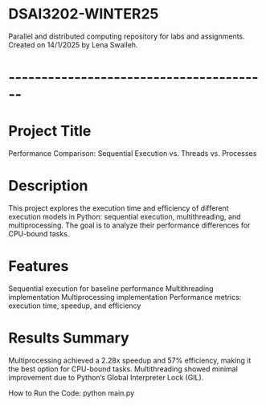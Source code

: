 # DSAI3202-WINTER25
Parallel and distributed computing repository for labs and assignments. Created on 14/1/2025 by Lena Swaileh.

# ----------------------------------------
# Project Title
Performance Comparison: Sequential Execution vs. Threads vs. Processes

# Description
This project explores the execution time and efficiency of different execution models in Python: sequential execution, multithreading, and multiprocessing. The goal is to analyze their performance differences for CPU-bound tasks.

# Features
Sequential execution for baseline performance
Multithreading implementation
Multiprocessing implementation
Performance metrics: execution time, speedup, and efficiency

# Results Summary
Multiprocessing achieved a 2.28x speedup and 57% efficiency, making it the best option for CPU-bound tasks.
Multithreading showed minimal improvement due to Python’s Global Interpreter Lock (GIL).

How to Run the Code:
python main.py
